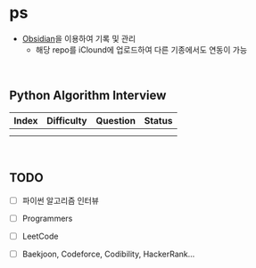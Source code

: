 # ps 

* [Obsidian](https://obsidian.md/)을 이용하여 기록 및 관리
	* 해당 repo를 iClound에 업로드하여 다른 기종에서도 연동이 가능


<br/>



## Python Algorithm Interview

| Index | Difficulty | Question | Status |
| ----- | ---------- | -------- | ------ |
|       |            |          |        |
|       |            |          |        |


<br/>


## TODO
- [ ] 파이썬 알고리즘 인터뷰
- [ ] Programmers
- [ ] LeetCode
- [ ] Baekjoon, Codeforce, Codibility, HackerRank...

